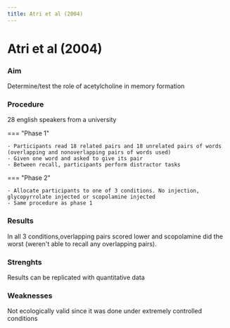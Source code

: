 ```yaml
---
title: Atri et al (2004)
---
```

# Atri et al (2004)

### Aim
Determine/test the role of acetylcholine in memory formation

### Procedure
28 english speakers from a university

=== "Phase 1"

  ```
  - Participants read 18 related pairs and 18 unrelated pairs of words (overlapping and nonoverlapping pairs of words used)
  - Given one word and asked to give its pair
  - Between recall, participants perform distractor tasks
  ```
  
=== "Phase 2"
  ```
  - Allocate participants to one of 3 conditions. No injection, glycopyrrolate injected or scopolamine injected
  - Same procedure as phase 1
  ```

### Results
In all 3 conditions,overlapping pairs scored lower and scopolamine did the worst (weren't able to recall any overlapping pairs).

### Strenghts
Results can be replicated with quantitative data

### Weaknesses
Not ecologically valid since it was done under extremely controlled conditions
